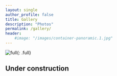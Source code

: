 ```yaml
---
layout: single
author_profile: false
title: Gallery
description: "Photos"
permalink: /gallery/
header:
    #image: "/images/container-panoramic.1.jpg"
---
```

![full]({{site.banner}}){: .full}

## Under construction 